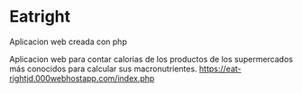 # Eatright
Aplicacion web creada con php

Aplicacion web para contar calorias de los productos de los supermercados más conocidos para calcular sus macronutrientes.
https://eat-rightjd.000webhostapp.com/index.php
